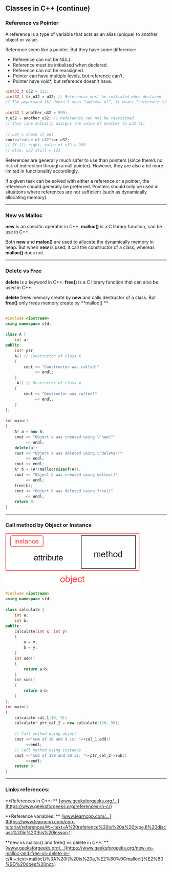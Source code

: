 ## Classes in C++ (continue)

### Reference vs Pointer

A reference is a type of variable that acts as an alias (unique) to another object or value.

Reference seem like a pointer. But they have some difference:

* Reference can not be NULL.
* Reference  must be initialized when declared.
* Reference can not be reassigned.
* Pointer can have multiple levels, but reference can't.
* Pointer have void*, but reference doesn't have.

```C++
uint32_t u32 = 123; 
uint32_t &r_u32 = u32; // References must be initialed when declared
// The ampersand (&) doesn't mean “address of”, it means “reference to”.

uint32_t another_u32 = 999;
r_u32 = another_u32; // References can not be reassigned 
// this line actually assigns the value of another to u32 (1)

// Let's check it out
cout<<"value of u32"<<r_u32;	
// If (1) right, value of u32 = 999
// else, u32 still = 123
```

References are generally much safer to use than pointers (since there’s no risk of indirection through a null pointer). However, they are also a bit more limited in functionality accordingly.

If a given task can be solved with either a reference or a pointer, the reference should generally be preferred. Pointers should only be used in situations where references are not sufficient (such as dynamically allocating memory).

---

### New vs Malloc

**new** is an specific operator in C++.  **malloc()** is a C library function, can be use in C++.

Both **new** and **maloc()** are used  to allocate the dynamically memory in heap. But when **new** is used, it call the constructor of a class, whereas **malloc()** does not.

---

### Delete vs Free

**delete** is a keyword in C++. **free()** is a C library function that can also be used in C++.

**delete** frees memory create by **new** and calls destructor of a class. But **free()** only frees memory create by **malloc() **

```C++

#include <iostream>
using namespace std;
 
class A {
    int a;
public:
    int* ptr;
	A() // Constructor of class A
    {
		cout << "Constructor was called!"
			 << endl;
	}
	~A() // Destructor of class A
	{
		cout << "Destructor was called!"
			 << endl;
	}
};
 
int main()
{
	A* a = new A;
	cout << "Object a was created using \"new\""
 		 << endl;
 	delete(a);
    cout << "Object a was deleted using \"delete\""
 		 << endl;
    cout << endl;   
	A* b = (A*)malloc(sizeof(A));
	cout << "Object b was created using malloc()"
		 << endl;
    free(b);
    cout << "Object b was deleted using free()"
 		 << endl;
	return 0;
}
```

---

### Call method by Object or Instance

![](./assets/2_1.png)

```c++
#include <iostream>
using namespace std;
 
class calculate {
    int a;
    int b;
public:
    calculate(int x, int y)
    {
		a = x;
		b = y;
    }
    int add()
    {
        return a+b;
    }
    int sub()
    {
        return a-b;
    }
};
int main()
{
    calculate cal_1(10, 9);
    calculate* ptr_cal_2 = new calculate(150, 50);

    // Call method using object
	cout <<"sum of 10 and 9 is: "<<cal_1.add()
		 <<endl;
    // Call method using instance
	cout <<"sub of 150 and 50 is: "<<ptr_cal_2->sub()
		 <<endl;
	return 0;
}

```

---

### Links references:

**References in C++: ** [www.geeksforgeeks.org/...](https://www.geeksforgeeks.org/references-in-c/)

**Reference variables: ** [www.learncpp.com/...](https://www.learncpp.com/cpp-tutorial/references/#:~:text=A%20reference%20is%20a%20type,ll%20discuss%20in%20this%20lesson.)

**new vs malloc() and free() vs delete in C++: ** [www.geeksforgeeks.org/...](https://www.geeksforgeeks.org/new-vs-malloc-and-free-vs-delete-in-c/#:~:text=malloc()%3A%20It%20is%20a,%E2%80%9Cmalloc()%E2%80%9D%20does%20not.)

